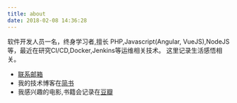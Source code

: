 ```yaml
---
title: about
date: 2018-02-08 14:36:28
---
```


软件开发人员一名，终身学习者,擅长 PHP,Javascript(Angular, VueJS),NodeJS等，最近在研究CI/CD,Docker,Jenkins等运维相关技术。
这里记录生活感悟相关。

* [联系邮箱](mafeifan@vip.qq.com)
* 我的技术博客在[简书](https://www.jianshu.com/u/95c95b65f516)
* 我感兴趣的电影,书籍会记录在[豆瓣](https://www.douban.com/people/mafeifan/)
